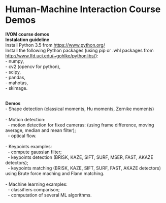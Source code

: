 # Human-Machine Interaction Course Demos
<strong>IVOM course demos</strong>
<br />
<strong>Instalation guideline</strong>
<br />
Install Python 3.5 from https://www.python.org/
<br />
Install the following Python packages (using pip or .whl packages from http://www.lfd.uci.edu/~gohlke/pythonlibs/):<br />
       - numpy, <br />
       - cv2 (opencv for python),<br />
       - scipy,<br />
       - pandas,<br />
       - mahotas,<br />
       - skimage.<br />
       
<br />
<strong>Demos</strong>
<br />
 - Shape detection (classical moments, Hu moments, Zernike moments) <br /> <br /> 
 - Motion detection: <br />
 &nbsp; - motion detection for fixed cameras: (using frame difference, moving average, median and mean filter);<br />
 &nbsp; - optical flow. <br /> <br /> 
 - Keypoints examples: <br />
 &nbsp; - compute gaussian filter;<br />
 &nbsp; - keypoints detection (BRISK, KAZE, SIFT, SURF, MSER, FAST, AKAZE detectors); <br />
 &nbsp; - keypoints matching (BRISK, KAZE, SIFT, SURF, FAST, AKAZE detectors) using Brute force maching and Flann matching. 
 <br /><br /> 
 - Machine learning examples: <br />
 &nbsp; - classifiers comparison;<br />
 &nbsp; - computation of several ML algorithms. <br /> 
     
 
